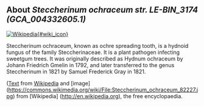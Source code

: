 
About *Steccherinum ochraceum str. LE-BIN_3174 (GCA\_004332605.1)* 
--------------------------------------------------------------

[![Wikipedia](/img/wikipedia_logo_v2_en.png){#wiki_icon}](http://en.wikipedia.org/wiki/Steccherinum_ochraceum)

Steccherinum ochraceum, known as ochre spreading tooth, is a hydnoid fungus of
the family Steccherinaceae. It is a plant pathogen infecting sweetgum trees. It
was originally described as Hydnum ochraceum by Johann Friedrich Gmelin in 1792,
and later transferred to the genus Steccherinum in 1821 by Samuel Frederick Gray
in 1821.

([Text](http://en.wikipedia.org/wiki/Steccherinum_ochraceum) from [Wikipedia](http://en.wikipedia.org/) 
and [image] (https://commons.wikimedia.org/wiki/File:Steccherinum_ochraceum_82227.jpg) from [Wikipedia] (http://en.wikipedia.org), the free encyclopaedia.
